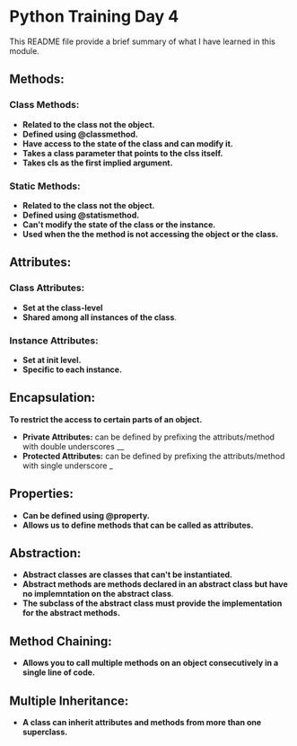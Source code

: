 # Python Training Day 4

This README file provide a brief summary of what I have learned in this module.


## Methods: 

### Class Methods: 
- **Related to the class not the object.**
- **Defined using @classmethod.**
- **Have access to the state of the class and can modify it.**
- **Takes a class parameter that points to the clss itself.**
- **Takes cls as the first implied argument.**

### Static Methods:
- **Related to the class not the object.**
- **Defined using @statismethod.** 
- **Can't modify the state of the class or the instance.** 
- **Used when the the method is not accessing the object or the class.**


## Attributes: 

### Class Attributes: 
- **Set at the class-level**
- **Shared among all instances of the class**.

### Instance Attributes:
- **Set at init level.**
- **Specific to each instance.** 


## Encapsulation:
**To restrict the access to certain parts of an object.**
- **Private Attributes:** can be defined by prefixing the attributs/method with double underscores __
- **Protected Attributes:** can be defined by prefixing the attributs/method with single underscore _

## Properties: 
- **Can be defined using @property.**
- **Allows us to define methods that can be called as attributes.**

## Abstraction:
- **Abstract classes are classes that can't be instantiated.**
- **Abstract methods are methods declared in an abstract class but have no implemntation on the abstract class**.
- **The subclass of the abstract class must provide the implementation for the abstract methods.**

## Method Chaining: 
- **Allows you to call multiple methods on an object consecutively in a single line of code.**

## Multiple Inheritance:
- **A class can inherit attributes and methods from more than one superclass.**
